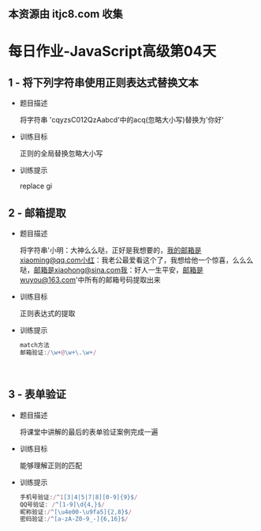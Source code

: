 ## 本资源由 itjc8.com 收集
# 每日作业-JavaScript高级第04天

## 1 - 将下列字符串使用正则表达式替换文本

- 题目描述

   将字符串 'cqyzsC012QzAabcd'中的acq(忽略大小写)替换为'你好'


- 训练目标

  正则的全局替换忽略大小写

- 训练提示

  replace  gi


## 2 - 邮箱提取

- 题目描述

  将字符串'小明：大神么么哒，正好是我想要的，我的邮箱是xiaoming@qq.com小红：我老公最爱看这个了，我想给他一个惊喜，么么么哒，邮箱是xiaohong@sina.com我：好人一生平安，邮箱是wuyou@163.com'中所有的邮箱号码提取出来

- 训练目标

  正则表达式的提取

- 训练提示

  ```js
  match方法
  邮箱验证:/\w+@\w+\.\w+/
  ```

  ​

## 3 - 表单验证

- 题目描述

  将课堂中讲解的最后的表单验证案例完成一遍

- 训练目标

  能够理解正则的匹配

- 训练提示

  ```js
  手机号验证:/^1[3|4|5|7|8][0-9]{9}$/
  QQ号验证: /^[1-9]\d{4,}$/
  昵称验证:/^[\u4e00-\u9fa5]{2,8}$/
  密码验证:/^[a-zA-Z0-9_-]{6,16}$/
  ```

  ​



